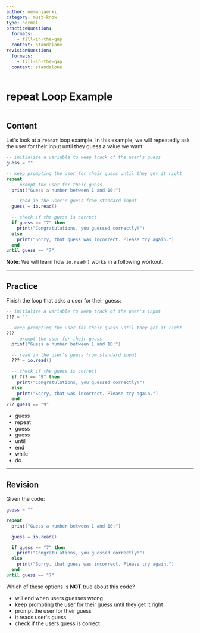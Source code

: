 ```yaml
---
author: nemanjaenki
category: must-know
type: normal
practiceQuestion:
  formats:
    - fill-in-the-gap
  context: standalone
revisionQuestion:
  formats:
    - fill-in-the-gap
  context: standalone
---
```


# repeat Loop Example

---
## Content

Let's look at a `repeat` loop example. In this example, we will repeatedly ask the user for their input until they guess a value we want:

```lua
-- initialize a variable to keep track of the user's guess
guess = ""

-- keep prompting the user for their guess until they get it right
repeat
  -- prompt the user for their guess
  print("Guess a number between 1 and 10:")

  -- read in the user's guess from standard input
  guess = io.read()

  -- check if the guess is correct
  if guess == "7" then
    print("Congratulations, you guessed correctly!")
  else
    print("Sorry, that guess was incorrect. Please try again.")
  end
until guess == "7"
```

**Note**: We will learn how `io.read()` works in a following workout.

---
## Practice

Finish the loop that asks a user for their guess:

```lua
-- initialize a variable to keep track of the user's input
??? = ""

-- keep prompting the user for their guess until they get it right
???
  -- prompt the user for their guess
  print("Guess a number between 1 and 10:")

  -- read in the user's guess from standard input
  ??? = io.read()

  -- check if the guess is correct
  if ??? == "9" then
    print("Congratulations, you guessed correctly!")
  else
    print("Sorry, that was incorrect. Please try again.")
  end
??? guess == "9"
```

- guess
- repeat
- guess
- guess
- until
- end
- while
- do

---
## Revision

Given the code:

```lua
guess = ""

repeat
  print("Guess a number between 1 and 10:")

  guess = io.read()

  if guess == "7" then
    print("Congratulations, you guessed correctly!")
  else
    print("Sorry, that guess was incorrect. Please try again.")
  end
until guess == "7"
```

Which of these options is **NOT** true about this code?

- will end when users guesses wrong
- keep prompting the user for their guess until they get it right
- prompt the user for their guess
- it reads user's guess
- check if the users guess is correct